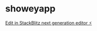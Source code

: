 # showeyapp

[Edit in StackBlitz next generation editor ⚡️](https://stackblitz.com/~/github.com/timelox/showeyapp)